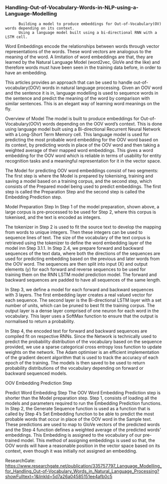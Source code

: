 ### Handling-Out-of-Vocabulary-Words-in-NLP-using-a-Language-Modelling
          Building a model to produce embeddings for Out-of-Vocabulary(OV) words depending on its context.
          Using a language model built using a bi-directional RNN with a LSTM cell.


Word Embeddings encode the relationships between words through vector representations of the words. These word vectors are analogous to the meaning of the word. A limitation of word embeddings are that, they are learned by the Natural Language Model (word2vec, GloVe and the like) and therefore words must have been seen in the training data before, in order to have an embedding.

This articles provides an approach that can be used to handle out-of-vocabulary(OOV) words in natural language processing. Given an OOV word and the sentence it is in, language modelling is used to sequence words in the sentence and predict the meaning of the word by comparison with similar sentences. This is an elegant way of learning word meanings on the fly.

Overview of Model
The model is built to produce embeddings for Out-of-Vocabulary(OOV) words depending on the OOV word’s context. This is done using language model built using a Bi-directional Recurrent Neural Network with a Long-Short Term Memory cell. This language model is used for predicting the most probable word embedding for the OOV word based on its context, by predicting words in place of the OOV word and then taking a weighted average of their mapped word embeddings. This gives a word embedding for the OOV word which is reliable in terms of usability for entity recognition tasks and a meaningful representation for it in the vector space.

The Model for predicting OOV word embeddings consist of two segments: The first step is where the Model is prepared by tokenising, training and saving a model based on a training corpus, and the second step, which consists of the Prepared model being used to predict embeddings. The first step is called the Preparation Step and the second step is called the Embedding Prediction step.


Model Preparation Step
In Step 1 of the model preparation, shown above, a large corpus is pre-processed to be used for Step 2, where this corpus is tokenised, and the text is encoded as integers.

The tokenizer in Step 2 is used to fit the source text to develop the mapping from words to unique integers. Then these integers can be used to sequence lines of text. The size of the vocabulary of the text corpus is retrieved using the tokenizer to define the word embedding layer of the model inn Step 3.1.1. In Step 2.4, we prepare forward and backward sequences of the text data, where both the directions of the sequences are used for predicting embedding based on the previous and later words from the OOV word. The sequences are then split into input (X) and output elements (y) for each forward and reverse sequences to be used for training them on the RNN LSTM model prediction model. The forward and backward sequences are padded to have all sequences of the same length.

In Step 3, we define a model for each forward and backward sequences with 3 layers. The first embedding layer creates a real valued vector for each sequence. The second layer is the Bi-directional LSTM layer with a set number of units, which can be pruned to best fit the training corpus. The output layer is a dense layer comprised of one neuron for each word in the vocabulary. This layer uses a SoftMax function to ensure that the output is normalised to return a probability.

In Step 4, the encoded text for forward and backward sequences are compiled fit on respective RNNs. Since the Network is technically used to predict the probability distribution of the vocabulary based on the sequence provided, we use a sparse categorical cross entropy loss function to update weights on the network. The Adam optimiser is an efficient implementation of the gradient decent algorithm that is used to track the accuracy of each epoch of the training. The models is then saved to be used to return probability distributions of the vocabulary depending on forward or backward sequenced models.

OOV Embedding Prediction Step

Predict Word Embedding Step
The OOV Word Embedding Prediction step is shorter than the Model preparation step. Step 1, consists of loading all the models and parameters required to run the Embedding Prediction functions. In Step 2, the Generate Sequence function is used as a function that is called by Step 4’s Set Embedding function to be able to predict the most probable words that occur in place of the OOV word in the Sample text. These predictions are used to map to GloVe vectors of the predicted words and the Step 4 function defines a weighted average of the predicted words’ embeddings. This Embedding is assigned to the vocabulary of our pre-trained model. This method of assigning embeddings is used so that, the OOV words will have a reasonable position in the vector space based on its context, even though it was initially not assigned an embedding.

ResearchGate:
https://www.researchgate.net/publication/335757797_Language_Modelling_for_Handling_Out-of-Vocabulary_Words_in_Natural_Language_Processing?showFulltext=1&linkId=5d7a26a04585151ee4afb0c5 
